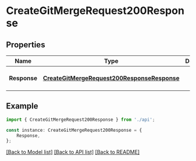 # CreateGitMergeRequest200Response


## Properties

Name | Type | Description | Notes
------------ | ------------- | ------------- | -------------
**Response** | [**CreateGitMergeRequest200ResponseResponse**](CreateGitMergeRequest200ResponseResponse.md) |  | [optional] [default to undefined]

## Example

```typescript
import { CreateGitMergeRequest200Response } from './api';

const instance: CreateGitMergeRequest200Response = {
    Response,
};
```

[[Back to Model list]](../README.md#documentation-for-models) [[Back to API list]](../README.md#documentation-for-api-endpoints) [[Back to README]](../README.md)
